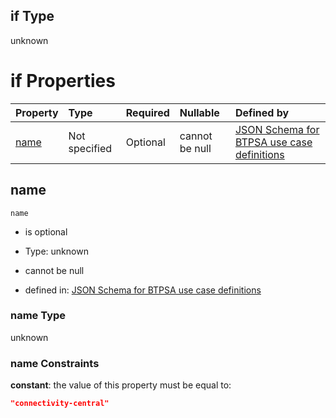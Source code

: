 ## if Type

unknown

# if Properties

| Property      | Type          | Required | Nullable       | Defined by                                                                                                                                                                                                        |
| :------------ | :------------ | :------- | :------------- | :---------------------------------------------------------------------------------------------------------------------------------------------------------------------------------------------------------------- |
| [name](#name) | Not specified | Optional | cannot be null | [JSON Schema for BTPSA use case definitions](btpsa-usecase-properties-services-items-allof-1-then-allof-23-if-properties-name.md "undefined#/properties/services/items/allOf/1/then/allOf/23/if/properties/name") |

## name



`name`

*   is optional

*   Type: unknown

*   cannot be null

*   defined in: [JSON Schema for BTPSA use case definitions](btpsa-usecase-properties-services-items-allof-1-then-allof-23-if-properties-name.md "undefined#/properties/services/items/allOf/1/then/allOf/23/if/properties/name")

### name Type

unknown

### name Constraints

**constant**: the value of this property must be equal to:

```json
"connectivity-central"
```
